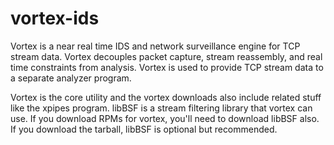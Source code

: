 # vortex-ids
Vortex is a near real time IDS and network surveillance engine for TCP stream data. Vortex decouples packet capture, stream reassembly, and real time constraints from analysis. Vortex is used to provide TCP stream data to a separate analyzer program.

Vortex is the core utility and the vortex downloads also include related stuff like the xpipes program. libBSF is a stream filtering library that vortex can use. If you download RPMs for vortex, you'll need to download libBSF also. If you download the tarball, libBSF is optional but recommended.